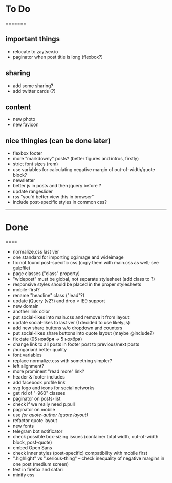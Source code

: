 # To Do
=======

## important things
- relocate to zaytsev.io
- paginator when post title is long (flexbox?)

## sharing
- add some sharing?
- add twitter cards (?)

## content
- new photo
- new favicon

## nice thingies (can be done later)
- flexbox footer
- more "markdowny" posts? (better figures and intros, firstly)
- strict font sizes (rem)
- use variables for calculating negative margin of out-of-width/quote block?
- newsletter
- better js in posts and then jquery before </body>?
- update rangeslider
- rss "you'd better view this in browser"
- include post-specific styles in common css?

* * *


# Done
====

- normalize.css last ver
- one standard for importing og:image and wideimage
- fix not found post-specific css (copy them with main.css as well; see gulpfile)
- page classes ("class" property)
- "widepost" must be global, not separate stylesheet (add class to <html>?)
- responsive styles should be placed in the proper stylesheets
- mobile-first?
- rename "headline" class ("lead"?)
- update jQuery (v2?) and drop < IE9 support
- new domain
- another link color
- put social-likes into main.css and remove it from layout
- update social-likes to last ver (I decided to use likely.js)
- add new share buttons w/o dropdown and counters
- put social-likes share buttons into quote layout (maybe @include?)
- fix date (05 ноября → 5 ноября)
- change link to all posts in footer post to previous/next posts
- /hungarian/ better quality
- font variables
- replace normalize.css with something simpler?
- left alignment?
- more prominent "read more" link?
- header & footer includes
- add facebook profile link
- svg logo and icons for social networks
- get rid of "-960" classes
- paginator on posts-list
- check if we really need p.pull
- paginator on mobile
- use <cite> for quote-author (quote layout)
- refactor quote layout
- new fonts
- telegram bot notificator
- check possible box-sizing issues (container total width, out-of-width block, post-quote)
- embed Open Sans
- check inner styles (post-specific) compatibility with mobile first
- ".highlight" vs ".serious-thing" – check inequality of negative margins in one post (medium screen)
- test in firefox and safari
- minify css